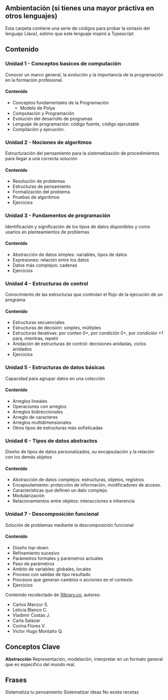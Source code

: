 ## Ambientación (si tienes una mayor práctiva en otros lenguajes)

Esta carpeta contiene una serie de códigos para probar la sintaxis del lenguaje (Java), estimo que este lenguaje inspiró a Typescript.



## Contenido 
### Unidad 1 - Conceptos basicos de computación
Conocer un marco general, la evolución y la importancia de la programación en la formación profesional.
#### Contenido
* Conceptos fundamentales de la Programación
    * Modelo de Polya
* Computación y Programación
* Evolución del desarrollo de programas
* Lenguaje de programación: código fuente, código ejecutable
* Compilación y ejecución.
### Unidad 2 - Nociones de algoritmos
Estructuración del pensamiento para la sistematización de procedimientos
para llegar a una correcta solución
#### Contenido
* Resolución de problemas
* Estructuras de pensamiento
* Formalización del problema
* Pruebas de algoritmos
* Ejercicios
### Unidad 3 - Fundamentos de programación
Identificación y significación de los tipos de datos disponibles
y como usarlos en planteamientos de problemas
#### Contenido
* Abstracción de datos simples: variables, tipos de datos
* Expresiones: relación entre los datos
* Datos más complejos: cadenas
* Ejercicios

### Unidad 4 - Estructuras de control
Conocimiento de las estructuras que controlan el flujo de la ejecución 
de un programa
#### Contenido
* Estructuras secuenciales
* Estructuras de decisión: simples, múltiples
* Estructuras iterativas: por conteo 0+, por condición 0+,
por condición +1 para, mientras, repetir
* Anidación de estructuras de control: decisiones anidadas, ciclos anidados
* Ejercicios

### Unidad 5 - Estructuras de datos básicas
Capacidad para agrupar datos en una colección
#### Contenido
* Arreglos lineales
* Operaciones con arreglos
* Arreglos bidireccionales
* Arreglo de caracteres
* Arreglos multidimensionales
* Otros tipos de estructuras más sofisticadas

### Unidad 6 - Tipos de datos abstractos
Diseño de tipos de datos personalizados, su encapsulación y la relación 
con los demás objetos
#### Contenido
* Abstracción de datos complejos: estructuras, objetos, registros
* Encapsulamiento: protección de información, modificadores de acceso.
* Caracteristicas que definen un dato complejo.
* Modularización
* Relacionamientos entre objetos: interacciones e inherencia


### Unidad 7 - Descomposición funcional
Solución de problemas mediante la descomposición funcional
#### Contenido
* Diseño top-down
* Refinamiento sucesivo
* Parámetros formales y parámetros actuales
* Paso de parámetros
* Ambito de variables: globales, locales
* Proceso con salidas de tipo resultado
* Procesos que generan cambios o acciones en el contexto
* Ejercicios 



Contenido recolectado de  [1library.co](https://1library.co/document/qorvxv5q-universidad-facultad-ciencias-tecnologia-departamento-informatica-introduccion-programacion.html), autores: 
- Carlos Manzur S.
- Leticia Blanco C.
- Vladimir Costas J.
- Carla Salazar
- Corina Flores V. 
- Victor Hugo Montaño Q.


## Conceptos Clave

**Abstracción** Representación, modelación, interpretar en un formato general que es específico del mundo real.


## Frases 

Sistematiza tu pensamiento 
Sistematizar ideas
No existe recetas 


